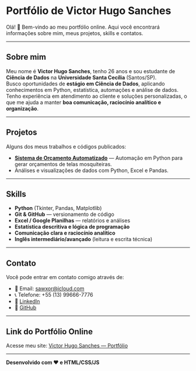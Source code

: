# Portfólio de Victor Hugo Sanches

Olá! 👋 Bem-vindo ao meu portfólio online. Aqui você encontrará informações sobre mim, meus projetos, skills e contatos.

---

## Sobre mim
Meu nome é **Victor Hugo Sanches**, tenho 26 anos e sou estudante de **Ciência de Dados** na **Universidade Santa Cecília** (Santos/SP).  
Busco oportunidades de **estágio em Ciência de Dados**, aplicando conhecimentos em Python, estatística, automações e análise de dados.  
Tenho experiência em atendimento ao cliente e soluções personalizadas, o que me ajuda a manter **boa comunicação, raciocínio analítico e organização**.

---

## Projetos
Alguns dos meus trabalhos e códigos publicados:

- **[Sistema de Orçamento Automatizado](https://github.com/Sawxor19/projeto.mosquiteira)** — Automação em Python para gerar orçamentos de telas mosquiteiras.
- Análises e visualizações de dados com Python, Excel e Pandas.

---

## Skills
- **Python** (Tkinter, Pandas, Matplotlib)
- **Git & GitHub** — versionamento de código
- **Excel / Google Planilhas** — relatórios e análises
- **Estatística descritiva e lógica de programação**
- **Comunicação clara e raciocínio analítico**
- **Inglês intermediário/avançado** (leitura e escrita técnica)

---

## Contato
Você pode entrar em contato comigo através de:

- 📧 Email: [sawxor@icloud.com](mailto:sawxor@icloud.com)  
- 📞 Telefone: +55 (13) 99666-7776  
- 🔗 [LinkedIn](https://www.linkedin.com/in/victor-hugo-sanches-4a6716290/)  
- 🔗 [GitHub](https://github.com/Sawxor19)

---

## Link do Portfólio Online
Acesse meu site: [Victor Hugo Sanches — Portfólio](https://SEUUSUARIO.github.io/portfolio/)

---

**Desenvolvido com ❤️ e HTML/CSS/JS**
